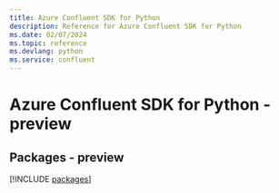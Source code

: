 ```yaml
---
title: Azure Confluent SDK for Python
description: Reference for Azure Confluent SDK for Python
ms.date: 02/07/2024
ms.topic: reference
ms.devlang: python
ms.service: confluent
---
```

# Azure Confluent SDK for Python - preview
## Packages - preview
[!INCLUDE [packages](confluent-index.md)]